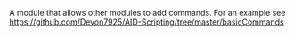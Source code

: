 A module that allows other modules to add commands. For an example see https://github.com/Devon7925/AID-Scripting/tree/master/basicCommands